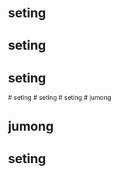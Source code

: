 # seting
# seting
# seting
#   s e t i n g  
 # seting
#   s e t i n g  
 # jumong
# jumong
# seting
